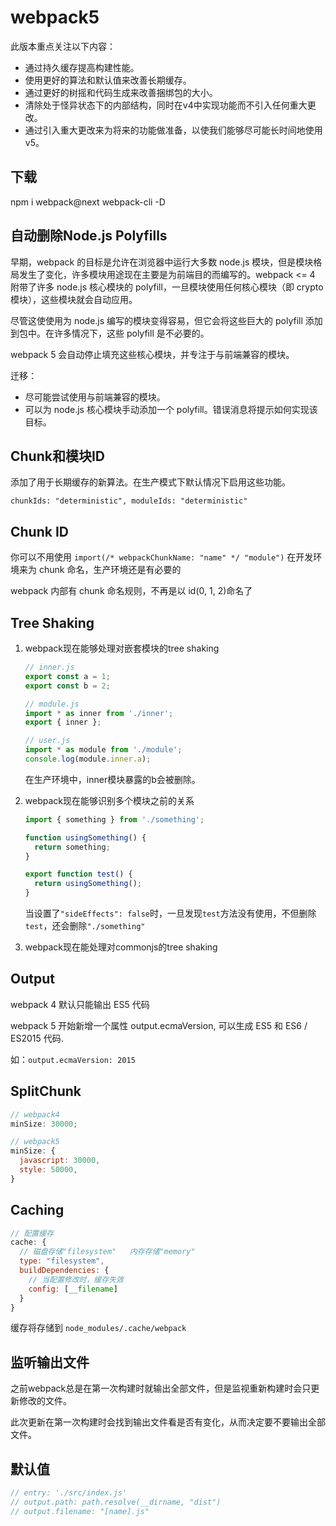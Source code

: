 # webpack5

此版本重点关注以下内容：

- 通过持久缓存提高构建性能。
- 使用更好的算法和默认值来改善长期缓存。
- 通过更好的树摇和代码生成来改善捆绑包的大小。
- 清除处于怪异状态下的内部结构，同时在v4中实现功能而不引入任何重大更改。
- 通过引入重大更改来为将来的功能做准备，以使我们能够尽可能长时间地使用v5。

## 下载

npm i webpack@next  webpack-cli -D

## 自动删除Node.js Polyfills

早期，webpack 的目标是允许在浏览器中运行大多数 node.js 模块，但是模块格局发生了变化，许多模块用途现在主要是为前端目的而编写的。webpack <= 4 附带了许多 node.js 核心模块的 polyfill，一旦模块使用任何核心模块（即 crypto 模块），这些模块就会自动应用。

尽管这使使用为 node.js 编写的模块变得容易，但它会将这些巨大的 polyfill 添加到包中。在许多情况下，这些 polyfill 是不必要的。

webpack 5 会自动停止填充这些核心模块，并专注于与前端兼容的模块。

迁移：

- 尽可能尝试使用与前端兼容的模块。
- 可以为 node.js 核心模块手动添加一个 polyfill。错误消息将提示如何实现该目标。

## Chunk和模块ID

添加了用于长期缓存的新算法。在生产模式下默认情况下启用这些功能。

`chunkIds: "deterministic", moduleIds: "deterministic"`

## Chunk ID

你可以不用使用 `import(/* webpackChunkName: "name" */ "module")` 在开发环境来为 chunk 命名，生产环境还是有必要的

webpack 内部有 chunk 命名规则，不再是以 id(0, 1, 2)命名了

## Tree Shaking

1. webpack现在能够处理对嵌套模块的tree shaking

   ```js
   // inner.js
   export const a = 1;
   export const b = 2;
   
   // module.js
   import * as inner from './inner';
   export { inner };
   
   // user.js
   import * as module from './module';
   console.log(module.inner.a);
   ```

   在生产环境中，inner模块暴露的b会被删除。

2. webpack现在能够识别多个模块之前的关系

   ```js
   import { something } from './something';
   
   function usingSomething() {
     return something;
   }
   
   export function test() {
     return usingSomething();
   }
   ```

   当设置了`"sideEffects": false`时，一旦发现`test`方法没有使用，不但删除`test`，还会删除`"./something"`

3. webpack现在能处理对commonjs的tree shaking

## Output

webpack 4 默认只能输出 ES5 代码

webpack 5 开始新增一个属性 output.ecmaVersion, 可以生成 ES5 和 ES6 / ES2015 代码.

如：`output.ecmaVersion: 2015`

## SplitChunk

```js
// webpack4
minSize: 30000;
```

```js
// webpack5
minSize: {
  javascript: 30000,
  style: 50000,
}
```

## Caching

```js
// 配置缓存
cache: {
  // 磁盘存储"filesystem"   内存存储"memory"
  type: "filesystem",
  buildDependencies: {
    // 当配置修改时，缓存失效
    config: [__filename]
  }
}
```

缓存将存储到 `node_modules/.cache/webpack`

## 监听输出文件

之前webpack总是在第一次构建时就输出全部文件，但是监视重新构建时会只更新修改的文件。

此次更新在第一次构建时会找到输出文件看是否有变化，从而决定要不要输出全部文件。

## 默认值

```js
// entry: './src/index.js'
// output.path: path.resolve(__dirname, "dist")
// output.filename: "[name].js"
```

